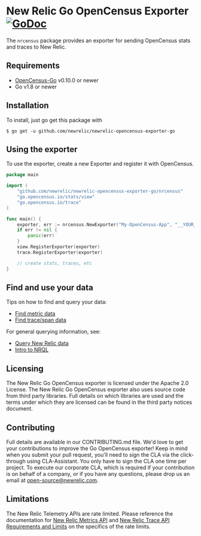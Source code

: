 # New Relic Go OpenCensus Exporter [![GoDoc](https://godoc.org/github.com/newrelic/newrelic-opencensus-exporter-go/nrcensus?status.svg)](https://godoc.org/github.com/newrelic/newrelic-opencensus-exporter-go/nrcensus)
The `nrcensus` package provides an exporter for sending OpenCensus stats and
traces to New Relic.


## Requirements
* [OpenCensus-Go](https://github.com/census-instrumentation/opencensus-go) v0.10.0 or newer
* Go v1.8 or newer


## Installation
To install, just go get this package with

```
$ go get -u github.com/newrelic/newrelic-opencensus-exporter-go
```

## Using the exporter
To use the exporter, create a new Exporter and register it with OpenCensus.

```go
package main

import (
    "github.com/newrelic/newrelic-opencensus-exporter-go/nrcensus"
    "go.opencensus.io/stats/view"
    "go.opencensus.io/trace"
)

func main() {
    exporter, err := nrcensus.NewExporter("My-OpenCensus-App", "__YOUR_NEW_RELIC_INSIGHTS_API_KEY__")
    if err != nil {
        panic(err)
    }
    view.RegisterExporter(exporter)
    trace.RegisterExporter(exporter)

    // create stats, traces, etc
}
```


## Find and use your data

Tips on how to find and query your data:

- [Find metric data](https://docs.newrelic.com/docs/data-ingest-apis/get-data-new-relic/metric-api/introduction-metric-api#find-data)
- [Find trace/span data](https://docs.newrelic.com/docs/understand-dependencies/distributed-tracing/trace-api/introduction-trace-api#view-data)

For general querying information, see:

- [Query New Relic data](https://docs.newrelic.com/docs/using-new-relic/data/understand-data/query-new-relic-data)
- [Intro to NRQL](https://docs.newrelic.com/docs/query-data/nrql-new-relic-query-language/getting-started/nrql-syntax-clauses-functions)


## Licensing
The New Relic Go OpenCensus exporter is licensed under the Apache 2.0 License.
The New Relic Go OpenCensus exporter also uses source code from third party
libraries. Full details on which libraries are used and the terms under which
they are licensed can be found in the third party notices document.


## Contributing
Full details are available in our CONTRIBUTING.md file. We'd love to get your
contributions to improve the Go OpenCensus exporter! Keep in mind when you
submit your pull request, you'll need to sign the CLA via the click-through
using CLA-Assistant. You only have to sign the CLA one time per project. To
execute our corporate CLA, which is required if your contribution is on
behalf of a company, or if you have any questions, please drop us an email at
open-source@newrelic.com.


## Limitations
The New Relic Telemetry APIs are rate limited. Please reference the
documentation for [New Relic Metrics
API](https://docs.newrelic.com/docs/introduction-new-relic-metric-api) and [New
Relic Trace API Requirements and
Limits](https://docs.newrelic.com/docs/apm/distributed-tracing/trace-api/trace-api-general-requirements-limits)
on the specifics of the rate limits.
